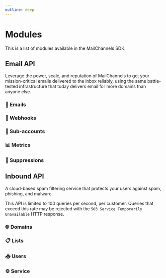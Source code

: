 ```yaml
---
outline: deep
---
```


<script setup>
import { VPButton } from 'vitepress/theme-without-fonts'
</script>

# Modules

This is a list of modules available in the MailChannels SDK.

## Email API <Badge type="warning" text="version 0.11.0" />

Leverage the power, scale, and reputation of MailChannels to get your mission-critical emails delivered to the inbox reliably, using the same battle-tested infrastructure that today delivers email for more domains than anyone else.

### 📧 Emails

<!-- @include: modules/emails.md#description -->

<VPButton href="/modules/emails" text="Read documentation" theme="alt" style="text-decoration:none" />

### 📢 Webhooks

<!-- @include: modules/webhooks.md#description -->

<VPButton href="/modules/webhooks" text="Read documentation" theme="alt" style="text-decoration:none" />

### 🪪 Sub-accounts

<!-- @include: modules/sub-accounts.md#description -->

<VPButton href="/modules/sub-accounts" text="Read documentation" theme="alt" style="text-decoration:none" />

### 📊 Metrics

<!-- @include: modules/metrics.md#description -->

<VPButton href="/modules/metrics" text="Read documentation" theme="alt" style="text-decoration:none" />

### 🚫 Suppressions

<!-- @include: modules/suppressions.md#description -->

<VPButton href="/modules/suppressions" text="Read documentation" theme="alt" style="text-decoration:none" />

## Inbound API <Badge type="warning" text="version 1.2.0" />

A cloud-based spam filtering service that protects your users against spam, phishing, and malware.

This API is limited to 100 queries per second, per customer. Queries that exceed this rate may be rejected with the `503 Service Temporarily Unavailable` HTTP response.

### 🌐 Domains

<!-- @include: modules/domains.md#description -->

<VPButton href="/modules/domains" text="Read documentation" theme="alt" style="text-decoration:none" />

### 📋 Lists

<!-- @include: modules/lists.md#description -->

<VPButton href="/modules/lists" text="Read documentation" theme="alt" style="text-decoration:none" />

### 📥 Users

<!-- @include: modules/users.md#description -->

<VPButton href="/modules/users" text="Read documentation" theme="alt" style="text-decoration:none" />

### ⚙️ Service

<!-- @include: modules/service.md#description -->

<VPButton href="/modules/service" text="Read documentation" theme="alt" style="text-decoration:none" />
